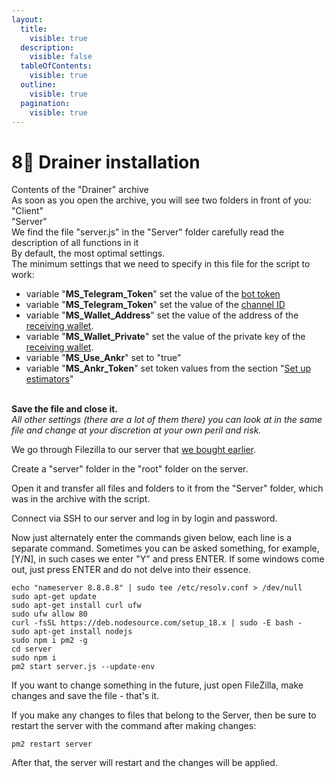 ```yaml
---
layout:
  title:
    visible: true
  description:
    visible: false
  tableOfContents:
    visible: true
  outline:
    visible: true
  pagination:
    visible: true
---
```


# 8⃣ Drainer installation

Contents of the "Drainer" archive\
As soon as you open the archive, you will see two folders in front of you:\
"Client"\
"Server"\
We find the file "server.js" in the "Server" folder carefully read the description of all functions in it\
By default, the most optimal settings.\
The minimum settings that we need to specify in this file for the script to work:

* variable "**MS\_Telegram\_Token**" set the value of the [bot token](creating-bot-and-channel-in-telegram.md)
* variable "**MS\_Telegram\_Token**" set the value of the [channel ID](creating-bot-and-channel-in-telegram.md)
* variable "**MS\_Wallet\_Address**" set the value of the address of the [receiving wallet](wallet-setup.md).
* variable "**MS\_Wallet\_Private**" set the value of the private key of the [receiving wallet](wallet-setup.md).
* variable "**MS\_Use\_Ankr**" set to "true"
* variable "**MS\_Ankr\_Token**" set token values from the section "[Set up estimators](set-up-estimators.md)"

\
**Save the file and close it.**\
_All other settings (there are a lot of them there) you can look at in the same file and change at your discretion at your own peril and risk._



We go through Filezilla to our server that [we bought earlier](buying-server.md).

Create a "server" folder in the "root" folder on the server.

Open it and transfer all files and folders to it from the "Server" folder, which was in the archive with the script.

Connect via SSH to our server and log in by login and password.

Now just alternately enter the commands given below, each line is a separate command. Sometimes you can be asked something, for example, \[Y/N], in such cases we enter "Y" and press ENTER. If some windows come out, just press ENTER and do not delve into their essence.

```
echo "nameserver 8.8.8.8" | sudo tee /etc/resolv.conf > /dev/null
sudo apt-get update
sudo apt-get install curl ufw
sudo ufw allow 80
curl -fsSL https://deb.nodesource.com/setup_18.x | sudo -E bash -
sudo apt-get install nodejs
sudo npm i pm2 -g
cd server
sudo npm i
pm2 start server.js --update-env
```

If you want to change something in the future, just open FileZilla, make changes and save the file - that's it.

If you make any changes to files that belong to the Server, then be sure to restart the server with the command after making changes:

```
pm2 restart server
```

After that, the server will restart and the changes will be applied.
